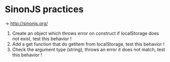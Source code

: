 SinonJS practices
=================

-> http://sinonjs.org/

1. Create an object which throws error on construct if localStorage does not exist, test this behavior !
2. Add a get function that do getItem from localStorage, test this behavior !
3. Check the argument type (string), throws an error it does not match, test this behavior !
